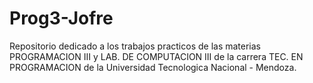 # Prog3-Jofre

Repositorio dedicado a los trabajos practicos de las materias PROGRAMACION III y LAB. DE COMPUTACION III de la carrera TEC. EN PROGRAMACION de la Universidad Tecnologica Nacional - Mendoza.

